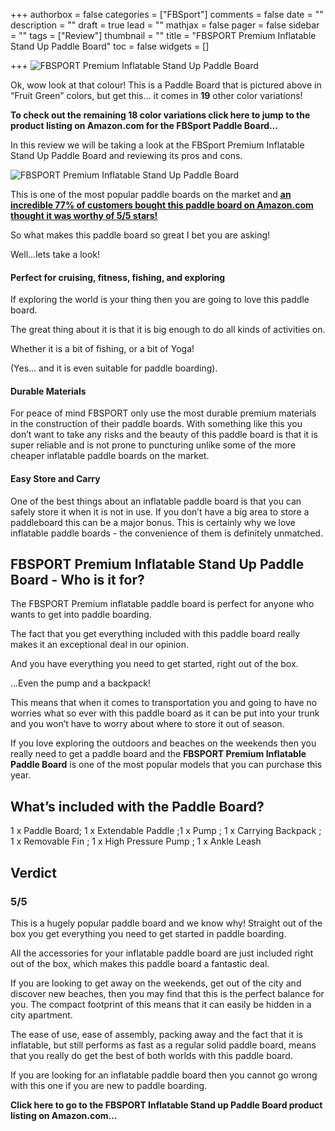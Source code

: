 +++
authorbox = false
categories = ["FBSport"]
comments = false
date = ""
description = ""
draft = true
lead = ""
mathjax = false
pager = false
sidebar = ""
tags = ["Review"]
thumbnail = ""
title = "FBSPORT Premium Inflatable Stand Up Paddle Board"
toc = false
widgets = []

+++
![FBSPORT Premium Inflatable Stand Up Paddle Board](/uploads/7fbc144e-fe7b-4245-9741-33bfe59ffc73.jpeg "FBSPORT Premium Inflatable Stand Up Paddle Board")

Ok, wow look at that colour! This is a Paddle Board that is pictured above in “Fruit Green” colors, but get this… it comes in **19** other color variations!

**To check out the remaining 18 color variations click here to jump to the product listing on Amazon.com for the FBSport Paddle Board…**

In this review we will be taking a look at the FBSport Premium Inflatable Stand Up Paddle Board and reviewing its pros and cons.

![FBSPORT Premium Inflatable Stand Up Paddle Board](/uploads/eaba5f90-f7b3-4a96-91bf-74e551794d3d.jpeg "FBSPORT Premium Inflatable Stand Up Paddle Board")

This is one of the most popular paddle boards on the market and [**an incredible 77% of customers bought this paddle board on Amazon.com thought it was worthy of 5/5 stars!**](#)

So what makes this paddle board so great I bet you are asking!

Well…lets take a look!

#### Perfect for cruising, fitness, fishing, and exploring

If exploring the world is your thing then you are going to love this paddle board.  

The great thing about it is that it is big enough to do all kinds of activities on.  

Whether it is a bit of fishing, or a bit of Yoga!  

(Yes… and it is even suitable for paddle boarding).

#### Durable Materials

For peace of mind FBSPORT only use the most durable premium materials in the construction of their paddle boards.  With something like this you don’t want to take any risks and the beauty of this paddle board is that it is super reliable and is not prone to puncturing unlike some of the more cheaper inflatable paddle boards on the market.

#### Easy Store and Carry

One of the best things about an inflatable paddle board is that you can safely store it when it is not in use.  If you don’t have a big area to store a paddleboard this can be a major bonus.  This is certainly why we love inflatable paddle boards - the convenience of them is definitely unmatched.

## FBSPORT Premium Inflatable Stand Up Paddle Board - Who is it for?

The FBSPORT Premium inflatable paddle board is perfect for anyone who wants to get into paddle boarding.  

The fact that you get everything included with this paddle board really makes it an exceptional deal in our opinion.

And you have everything you need to get started, right out of the box.

…Even the pump and a backpack! 

This means that when it comes to transportation you and going to have no worries what so ever with this paddle board as it can be put into your trunk and you won’t have to worry about where to store it out of season.

If you love exploring the outdoors and beaches on the weekends then you really need to get a paddle board and  the **FBSPORT Premium Inflatable Paddle Board** is one of the most popular models that you can purchase this year.

## What’s included with the Paddle Board?

1 x Paddle Board; 1 x Extendable Paddle ;1 x Pump ; 1 x Carrying Backpack ; 1 x Removable Fin ; 1 x High Pressure Pump ; 1 x Ankle Leash

## Verdict

### 5/5

This is a hugely popular paddle board and we know why!  Straight out of the box you get everything you need to get started in paddle boarding.  

All the accessories for your inflatable paddle board are just included right out of the box, which makes this paddle board a fantastic deal.

If you are looking to get away on the weekends, get out of the city and discover new beaches, then you may find that this is the perfect balance for you.  The compact footprint of this means that it can easily be hidden in a city apartment. 

The ease of use, ease of assembly, packing away and the fact that it is inflatable, but still performs as fast as a regular solid paddle board, means that you really do get the best of both worlds with this paddle board.

If you are looking for an inflatable paddle board then you cannot go wrong with this one if you are new to paddle boarding.  

**Click here to go to the FBSPORT Inflatable Stand up Paddle Board product listing on Amazon.com…**